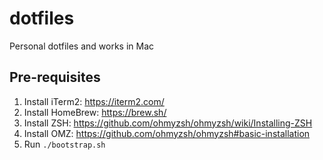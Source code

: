 # dotfiles
Personal dotfiles and works in Mac
## Pre-requisites
 1. Install iTerm2: https://iterm2.com/
 2. Install HomeBrew: https://brew.sh/
 3. Install ZSH: https://github.com/ohmyzsh/ohmyzsh/wiki/Installing-ZSH
 4. Install OMZ: https://github.com/ohmyzsh/ohmyzsh#basic-installation
 5. Run `./bootstrap.sh`
